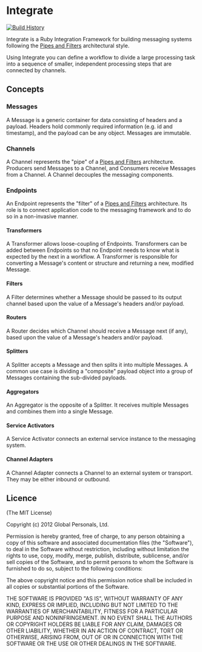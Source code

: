 # Integrate

[![Build History][2]][1]

Integrate is a Ruby Integration Framework for building messaging systems
following the [Pipes and Filters][pipes-and-filters] architectural style.

Using Integrate you can define a workflow to divide a large processing task
into a sequence of smaller, independent processing steps that are connected by
channels.

## Concepts

### Messages

A Message is a generic container for data consisting of headers and
a payload. Headers hold commonly required information (e.g. id and timestamp),
and the payload can be any object. Messages are immutable.

### Channels

A Channel represents the "pipe" of a [Pipes and Filters][pipes-and-filters]
architecture. Producers send Messages to a Channel, and Consumers receive
Messages from a Channel. A Channel decouples the messaging components.

### Endpoints

An Endpoint represents the "filter" of a
[Pipes and Filters][pipes-and-filters] architecture. Its role is to connect
application code to the messaging framework and to do so in a non-invasive
manner.

#### Transformers

A Transformer allows loose-coupling of Endpoints. Transformers can be added
between Endpoints so that no Endpoint needs to know what is expected by the
next in a workflow. A Transformer is responsible for converting a Message's
content or structure and returning a new, modified Message.

#### Filters

A Filter determines whether a Message should be passed to its output channel
based upon the value of a Message's headers and/or payload.

#### Routers

A Router decides which Channel should receive a Message next (if any), based
upon the value of a Message's headers and/or payload.

#### Splitters

A Splitter accepts a Message and then splits it into multiple Messages. A
common use case is dividing a "composite" payload object into a group of
Messages containing the sub-divided payloads.

#### Aggregators

An Aggregator is the opposite of a Splitter. It receives multiple Messages and
combines them into a single Message.

#### Service Activators

A Service Activator connects an external service instance to the messaging
system.

#### Channel Adapters

A Channel Adapter connects a Channel to an external system or transport. They
may be either inbound or outbound.

## Licence

(The MIT License)

Copyright (c) 2012 Global Personals, Ltd.

Permission is hereby granted, free of charge, to any person obtaining a copy
of this software and associated documentation files (the "Software"), to deal
in the Software without restriction, including without limitation the rights
to use, copy, modify, merge, publish, distribute, sublicense, and/or sell
copies of the Software, and to permit persons to whom the Software is
furnished to do so, subject to the following conditions:

The above copyright notice and this permission notice shall be included in
all copies or substantial portions of the Software.

THE SOFTWARE IS PROVIDED "AS IS", WITHOUT WARRANTY OF ANY KIND, EXPRESS OR
IMPLIED, INCLUDING BUT NOT LIMITED TO THE WARRANTIES OF MERCHANTABILITY,
FITNESS FOR A PARTICULAR PURPOSE AND NONINFRINGEMENT. IN NO EVENT SHALL THE
AUTHORS OR COPYRIGHT HOLDERS BE LIABLE FOR ANY CLAIM, DAMAGES OR OTHER
LIABILITY, WHETHER IN AN ACTION OF CONTRACT, TORT OR OTHERWISE, ARISING FROM,
OUT OF OR IN CONNECTION WITH THE SOFTWARE OR THE USE OR OTHER DEALINGS IN
THE SOFTWARE.

[pipes-and-filters]: http://www.eaipatterns.com/PipesAndFilters.html "Pipes and Filters"
[1]: http://travis-ci.org/globaldev/integrate
[2]: https://secure.travis-ci.org/globaldev/integrate.png?branch=master
